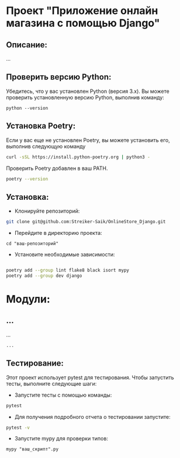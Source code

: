 # Проект "Приложение онлайн магазина с помощью Django"

## Описание:

...

## Проверить версию Python:

Убедитесь, что у вас установлен Python (версия 3.x). Вы можете проверить установленную версию Python, выполнив команду:
```
python --version
```

## Установка Poetry:
Если у вас еще не установлен Poetry, вы можете установить его, выполнив следующую команду
```bash
curl -sSL https://install.python-poetry.org | python3 -
```
Проверить Poetry добавлен в ваш PATH.
```bash
poetry --version
```

## Установка:
- Клонируйте репозиторий:
```bash
git clone git@github.com:Streiker-Saik/OnlineStore_Django.git
```
- Перейдите в директорию проекта:
```
cd "ваш-репозиторий"
```
- Установите необходимые зависимости:
```bash

poetry add --group lint flake8 black isort mypy
poetry add --group dev django
```

# Модули:
## ...
...
```
...
```


## Тестирование:
Этот проект использует pytest для тестирования. Чтобы запустить тесты, выполните следующие шаги:

- Запустите тесты с помощью команды:
```bash
pytest
```
- Для получения подробного отчета о тестировании запустите:
```bash
pytest -v
```
- Запустите mypy для проверки типов:
```
mypy "ваш_скрипт".py
```